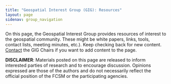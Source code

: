 ```yaml
---
title: "Geospatial Interest Group (GIG): Resources"
layout: page
sidenav: group_navigation
---
```

<p>On this page, the Geospatial Interest Group provides resources of interest to the geospatial community. These might be white papers, links, tools, contact lists, meeting minutes, etc.). Keep checking back for new content. <a href=".../gig/">Contact</a> the GIG Chairs if you want to add content to the page.</p>
                
<p> <strong>DISCLAIMER</strong>: Materials posted on this page are released to inform interested parties of research and to encourage discussion. Opinions expressed are those of the authors and do not necessarily reflect the official position of the FCSM or the participating agencies. </p>
 